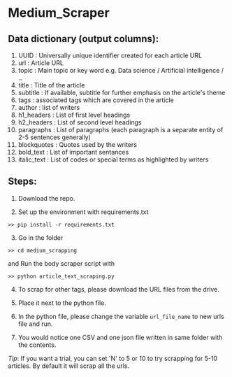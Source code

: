 # Medium_Scraper

## Data dictionary (output columns):

1. UUID : Universally unique identifier created for each article URL	
2. url : Article URL	
3. topic : Main topic or key word e.g. Data science / Artificial intelligence / ..	
4. title : Title of the article	
5. subtitle	: If available, subtitle for further emphasis on the article's theme
6. tags	: associated tags which are covered in the article
7. author	: list of writers
8. h1_headers : List of first level headings	
9. h2_headers	: List of second level headings
10. paragraphs : List of paragraphs (each paragraph is a separate entity of 2-5 sentences generally)	
11. blockquotes	: Quotes used by the writers
12. bold_text	: List of important sentances 
13. italic_text : List of codes or special terms as highlighted by writers



## Steps:

1. Download the repo.

2. Set up the environment with requirements.txt 
```
>> pip install -r requirements.txt 
```

3. Go in the folder  
```
>> cd medium_scrapping
```
and Run the body scraper script with
```
>> python article_text_scraping.py
```

4. To scrap for other tags, please download the URL files from the drive.

5. Place it next to the python file.

6. In the python file, please change the variable ```url_file_name``` to new urls file and run.  

7. You would notice one CSV and one json file written in same folder with the contents.




*Tip*: If you want a trial, you can set 'N' to 5 or 10 to try scrapping for 5-10 articles. By default it will scrap all the urls.
